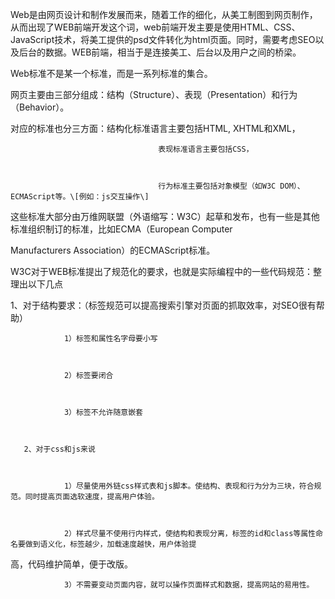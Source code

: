 Web是由网页设计和制作发展而来，随着工作的细化，从美工制图到网页制作，从而出现了WEB前端开发这个词，web前端开发主要是使用HTML、CSS、JavaScript技术，将美工提供的psd文件转化为html页面。同时，需要考虑SEO以及后台的数据。WEB前端，相当于是连接美工、后台以及用户之间的桥梁。

Web标准不是某一个标准，而是一系列标准的集合。

网页主要由三部分组成：结构（Structure）、表现（Presentation）和行为（Behavior）。

对应的标准也分三方面：结构化标准语言主要包括HTML, XHTML和XML，


                                     表现标准语言主要包括CSS，



                                     行为标准主要包括对象模型（如W3C DOM）、ECMAScript等。\[例如：js交互操作\]



这些标准大部分由万维网联盟（外语缩写：W3C）起草和发布，也有一些是其他标准组织制订的标准，比如ECMA（European Computer


Manufacturers Association）的ECMAScript标准。

W3C对于WEB标准提出了规范化的要求，也就是实际编程中的一些代码规范：整理出以下几点

1、对于结构要求：（标签规范可以提高搜索引擎对页面的抓取效率，对SEO很有帮助）



                1）标签和属性名字母要小写



                2）标签要闭合              



                3）标签不允许随意嵌套



       2、对于css和js来说



                1）尽量使用外链css样式表和js脚本。使结构、表现和行为分为三块，符合规范。同时提高页面选软速度，提高用户体验。



                2）样式尽量不使用行内样式，使结构和表现分离，标签的id和class等属性命名要做到语义化，标签越少，加载速度越快，用户体验提


高，代码维护简单，便于改版。


                3）不需要变动页面内容，就可以操作页面样式和数据，提高网站的易用性。





